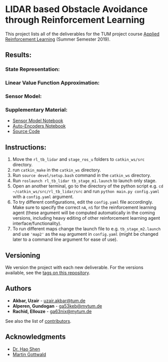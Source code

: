 # LIDAR based Obstacle Avoidance through Reinforcement Learning

This project lists all of the deliverables for the TUM project course [Applied Reinforcement Learning](https://www.ldv.ei.tum.de/en/lehre/applied-reinforcement-learning/) (Summer Semester 2019).

## Results:
### State Representation:
### Linear Value Function Approximation:
### Sensor Model:
### Supplementary Material:
* [Sensor Model Notebook](https://gitlab.ldv.ei.tum.de/arl19/group-d/blob/develop/src/rl_tb_lidar/src/utils/sensormodel/lidar_sensor_model.ipynb)
* [Auto-Encoders Notebook](https://gitlab.ldv.ei.tum.de/arl19/group-d/blob/develop/src/rl_tb_lidar/src/utils/autoencoders/vae_experiments.ipynb)
* [Source Code](https://gitlab.ldv.ei.tum.de/arl19/group-d/tree/develop/src/rl_tb_lidar/src)

## Instructions:

1. Move the `rl_tb_lidar` and `stage_ros_u` folders to `catkin_ws/src` directory.
2. run `catkin_make` in the `catkin_ws` directory.
3. Run `source devel/setup.bash` command in the `catkin_ws` directory.
4. Run `roslaunch rl_tb_lidar tb_stage_m1.launch` to launch only stage.
5. Open an another terminal, go to the directory of the python script e.g. `cd ~/catkin_ws/src/rl_tb_lidar/src` and run `python main.py config.yaml` with a `config.yaml` argument.
5. To try different configurations, edit the `config.yaml` file accordingly. Make sure to specify the correct `nA`, `nS` for the reinforcement learning agent (these argument will be computed automatically in the coming versions, including heavy editing of other reinforcement learning agent interface/functionality).
6. To run different maps change the launch file to e.g. `tb_stage_m2.launch` and use `'map2'` as the `map` argument in `config.yaml` (might be changed later to a command line argument for ease of use).

## Versioning

We version the project with each new deliverable. For the versions available, see the [tags on this repository](https://gitlab.ldv.ei.tum.de/arl19/group-d/tags).

## Authors

* **Akbar, Uzair** - [uzair.akbar@tum.de](mailto:uzair.akbar@tum.de)
* **Alperen, Gundogan** - [ga53keb@mytum.de](mailto:ga53keb@mytum.de)
* **Rachid, Ellouze** - [ga63nix@mytum.de](mailto:ga63nix@mytum.de)

See also the list of [contributors](https://gitlab.ldv.ei.tum.de/arl19/group-d/-/graphs/develop).

## Acknowledgments

* [Dr. Hao Shen](http://www.gol.ei.tum.de/index.php?id=15)
* [Martin Gottwald](http://www.ldv.ei.tum.de/?id=380)
